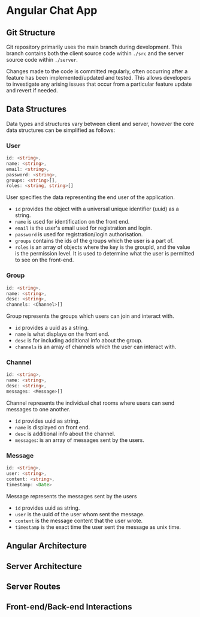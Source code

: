 # Angular Chat App

## Git Structure
Git repository primarily uses the main branch during development. This branch contains both the client source code within `./src` and the server source code within `./server`.

Changes made to the code is committed regularly, often occurring after a feature has been implemented/updated and tested. This allows developers to investigate any arising issues that occur from a particular feature update and revert if needed.
## Data Structures
Data types and structures vary between client and server, however the core data structures can be simplified as follows:

### User
```ts
id: <string>,
name: <string>,
email: <string>,
password: <string>,
groups: <string>[],
roles: <string, string>[]
```
User specifies the data representing the end user of the application.

- `id` provides the object with a universal unique identifier (uuid) as a string.
- `name` is used for identification on the front end.
- `email` is the user's email used for registration and login.
- `password` is used for registration/login authorisation.
- `groups` contains the ids of the groups which the user is a part of.
- `roles` is an array of objects where the key is the groupId, and the value is the permission level. It is used to determine what the user is permitted to see on the front-end.

### Group
```ts
id: <string>,
name: <string>,
desc: <string>,
channels: <Channel>[]
```
Group represents the groups which users can join and interact with.

- `id` provides a uuid as a string.
- `name` is what displays on the front end.
- `desc` is for including additional info about the group.
- `channels` is an array of channels which the user can interact with.

### Channel
```ts
id: <string>,
name: <string>,
desc: <string>,
messages: <Message>[]
```
Channel represents the individual chat rooms where users can send messages to one another.

- `id` provides uuid as string.
- `name` is displayed on front end.
- `desc` is additional info about the channel.
- `messages`: is an array of messages sent by the users.

### Message
```ts
id: <string>,
user: <string>,
content: <string>,
timestamp: <Date>
```
Message represents the messages sent by the users

- `id` provides uuid as string.
- `user` is the uuid of the user whom sent the message.
- `content` is the message content that the user wrote.
- `timestamp` is the exact time the user sent the message as unix time.

## Angular Architecture

## Server Architecture

## Server Routes

## Front-end/Back-end Interactions